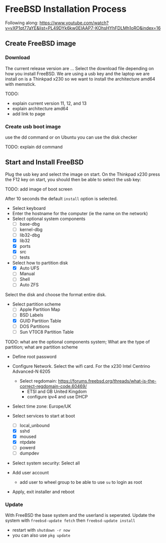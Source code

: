 # FreeBSD Installation Process

Following along: https://www.youtube.com/watch?v=vXP1qt77aYE&list=PL49DYk6kw0EIAAP7-KOhsHYhFDLMh1oRO&index=16

## Create FreeBSD image

### Download

The current release version are ...
Select the download file depending on how you install FreeBSD.
We are using a usb key and the laptop we are install on is a Thinkpad x230 so
we want to install the architecture amd64 with memstick.

TODO: 
- explain current version 11, 12, and 13
- explain architecture amd64
- add link to page


### Create usb boot image

use the dd command or on Ubuntu you can use the disk checker

TODO: explain dd command

## Start and Install FreeBSD 

Plug the usb key and select the image on start.
On the Thinkpad x230 press the F12 key on start,
you should then be able to select the usb key:


TODO: add image of boot screen

After 10 seconds the default `install` option is selected.

- Select  keyboard
- Enter the hostname for the computer (ie the name on the network)
- Select optional system components
  - [ ] base-dbg
  - [ ] kernel-dbg
  - [ ] lib32-dbg
  - [x] lib32
  - [x] ports
  - [x] src
  - [ ] tests

- Select how to partition disk
  - [x] Auto UFS
  - [ ] Manual
  - [ ] Shell
  - [ ] Auto ZFS

Select the disk and choose the format entire disk.

- Select partition scheme
  - [ ] Apple Partition Map
  - [ ] BSD Labels
  - [x] GUID Partition Table
  - [ ] DOS Partitions
  - [ ] Sun VT0C8 Partition Table

TODO: what are the optional components system; What are the type of partition; what are partition scheme

- Define root password
- Configure Network. Select the wifi card. For the x230 Intel Centrino Advanced-N 6205
  - Select regdomain: https://forums.freebsd.org/threads/what-is-the-correct-regdomain-code.60469/
    - ETSI and GB United Kingdom
    - configure ipv4 and use DHCP

- Select time zone: Europe/UK

- Select services to start at boot
  - [ ] local_unbound
  - [x] sshd
  - [x] moused
  - [x] ntpdate
  - [ ] powerd
  - [ ] dumpdev

- Select system security: Select all

- Add user account
  - add user to wheel group to be able to use `su` to login as root

- Apply, exit installer and reboot

### Update

With FreeBSD the base system and the userland is seperated.
Update the system with `freebsd-update fetch` then `freebsd-update install`

- restart with `shutdown -r now`
- you can also use `pkg update`